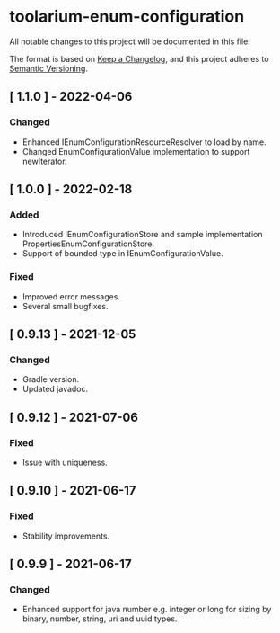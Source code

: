 # toolarium-enum-configuration

All notable changes to this project will be documented in this file.

The format is based on [Keep a Changelog](https://keepachangelog.com/en/1.0.0/),
and this project adheres to [Semantic Versioning](https://semver.org/spec/v2.0.0.html).


## [ 1.1.0 ] - 2022-04-06
### Changed 
- Enhanced IEnumConfigurationResourceResolver to load by name.
- Changed EnumConfigurationValue implementation to support newIterator.

## [ 1.0.0 ] - 2022-02-18
### Added
- Introduced IEnumConfigurationStore and sample implementation PropertiesEnumConfigurationStore.
- Support of bounded type in IEnumConfigurationValue.
### Fixed
- Improved error messages.
- Several small bugfixes.

## [ 0.9.13 ] - 2021-12-05
### Changed
- Gradle version.
- Updated javadoc.

## [ 0.9.12 ] - 2021-07-06
### Fixed
- Issue with uniqueness.

## [ 0.9.10 ] - 2021-06-17
### Fixed
- Stability improvements.

## [ 0.9.9 ] - 2021-06-17
### Changed
- Enhanced support for java number e.g. integer or long for sizing by binary, number, string, uri and uuid types.
